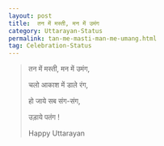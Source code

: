 ```yaml
---
layout: post
title:  तन में मस्ती, मन में उमंग
category: Uttarayan-Status
permalink: tan-me-masti-man-me-umang.html
tag: Celebration-Status
---
```

> तन में मस्ती, मन में उमंग,
> 
> चलो आकाश में डाले रंग,
> 
> हो जाये सब संग-संग,
> 
> उड़ाये पतंग !
> 
> Happy Uttarayan